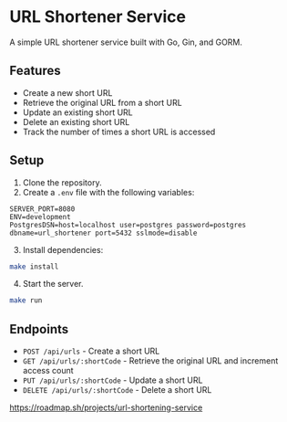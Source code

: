 # URL Shortener Service

A simple URL shortener service built with Go, Gin, and GORM.

## Features
- Create a new short URL
- Retrieve the original URL from a short URL
- Update an existing short URL
- Delete an existing short URL
- Track the number of times a short URL is accessed

## Setup
1. Clone the repository.
2. Create a `.env` file with the following variables:

```env
SERVER_PORT=8080
ENV=development
PostgresDSN=host=localhost user=postgres password=postgres dbname=url_shortener port=5432 sslmode=disable
```
3. Install dependencies:

```bash
make install
```

4. Start the server.

```bash
make run
```

## Endpoints
- `POST /api/urls` - Create a short URL
- `GET /api/urls/:shortCode` - Retrieve the original URL and increment access count
- `PUT /api/urls/:shortCode` - Update a short URL
- `DELETE /api/urls/:shortCode` - Delete a short URL


https://roadmap.sh/projects/url-shortening-service
